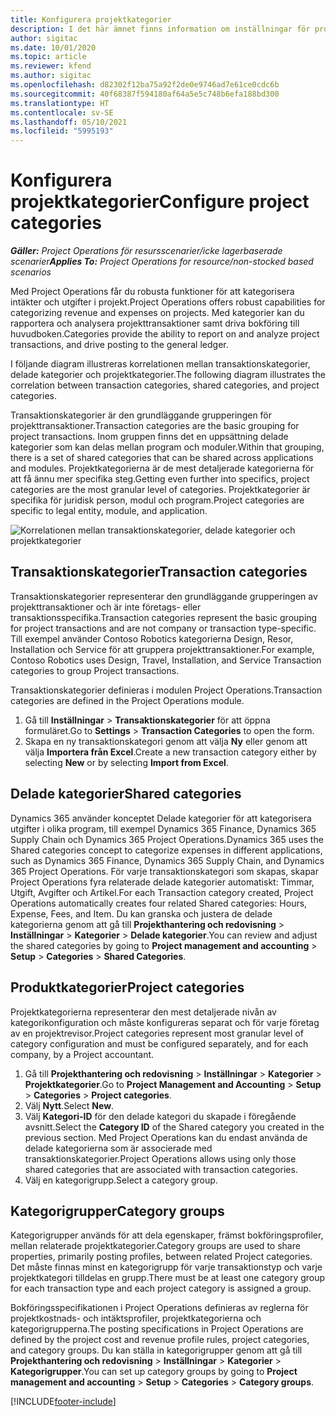 ```yaml
---
title: Konfigurera projektkategorier
description: I det här ämnet finns information om inställningar för projektkategorier.
author: sigitac
ms.date: 10/01/2020
ms.topic: article
ms.reviewer: kfend
ms.author: sigitac
ms.openlocfilehash: d82302f12ba75a92f2de0e9746ad7e61ce0cdc6b
ms.sourcegitcommit: 40f68387f594180af64a5e5c748b6efa188bd300
ms.translationtype: HT
ms.contentlocale: sv-SE
ms.lasthandoff: 05/10/2021
ms.locfileid: "5995193"
---
```

# <a name="configure-project-categories"></a><span data-ttu-id="5a4ca-103">Konfigurera projektkategorier</span><span class="sxs-lookup"><span data-stu-id="5a4ca-103">Configure project categories</span></span>

<span data-ttu-id="5a4ca-104">_**Gäller:** Project Operations för resursscenarier/icke lagerbaserade scenarier_</span><span class="sxs-lookup"><span data-stu-id="5a4ca-104">_**Applies To:** Project Operations for resource/non-stocked based scenarios_</span></span>

<span data-ttu-id="5a4ca-105">Med Project Operations får du robusta funktioner för att kategorisera intäkter och utgifter i projekt.</span><span class="sxs-lookup"><span data-stu-id="5a4ca-105">Project Operations offers robust capabilities for categorizing revenue and expenses on projects.</span></span> <span data-ttu-id="5a4ca-106">Med kategorier kan du rapportera och analysera projekttransaktioner samt driva bokföring till huvudboken.</span><span class="sxs-lookup"><span data-stu-id="5a4ca-106">Categories provide the ability to report on and analyze project transactions, and drive posting to the general ledger.</span></span>

<span data-ttu-id="5a4ca-107">I följande diagram illustreras korrelationen mellan transaktionskategorier, delade kategorier och projektkategorier.</span><span class="sxs-lookup"><span data-stu-id="5a4ca-107">The following diagram illustrates the correlation between transaction categories, shared categories, and project categories.</span></span> 

<span data-ttu-id="5a4ca-108">Transaktionskategorier är den grundläggande grupperingen för projekttransaktioner.</span><span class="sxs-lookup"><span data-stu-id="5a4ca-108">Transaction categories are the basic grouping for project transactions.</span></span> <span data-ttu-id="5a4ca-109">Inom gruppen finns det en uppsättning delade kategorier som kan delas mellan program och moduler.</span><span class="sxs-lookup"><span data-stu-id="5a4ca-109">Within that grouping, there is a set of shared categories that can be shared across applications and modules.</span></span> <span data-ttu-id="5a4ca-110">Projektkategorierna är de mest detaljerade kategorierna för att få ännu mer specifika steg.</span><span class="sxs-lookup"><span data-stu-id="5a4ca-110">Getting even further into specifics, project categories are the most granular level of categories.</span></span> <span data-ttu-id="5a4ca-111">Projektkategorier är specifika för juridisk person, modul och program.</span><span class="sxs-lookup"><span data-stu-id="5a4ca-111">Project categories are specific to legal entity, module, and application.</span></span>

![Korrelationen mellan transaktionskategorier, delade kategorier och projektkategorier](media/project-categories.png)

## <a name="transaction-categories"></a><span data-ttu-id="5a4ca-113">Transaktionskategorier</span><span class="sxs-lookup"><span data-stu-id="5a4ca-113">Transaction categories</span></span>

<span data-ttu-id="5a4ca-114">Transaktionskategorier representerar den grundläggande grupperingen av projekttransaktioner och är inte företags- eller transaktionsspecifika.</span><span class="sxs-lookup"><span data-stu-id="5a4ca-114">Transaction categories represent the basic grouping for project transactions and are not company or transaction type-specific.</span></span> <span data-ttu-id="5a4ca-115">Till exempel använder Contoso Robotics kategorierna Design, Resor, Installation och Service för att gruppera projekttransaktioner.</span><span class="sxs-lookup"><span data-stu-id="5a4ca-115">For example, Contoso Robotics uses Design, Travel, Installation, and Service Transaction categories to group Project transactions.</span></span>

<span data-ttu-id="5a4ca-116">Transaktionskategorier definieras i modulen Project Operations.</span><span class="sxs-lookup"><span data-stu-id="5a4ca-116">Transaction categories are defined in the Project Operations module.</span></span> 
1. <span data-ttu-id="5a4ca-117">Gå till **Inställningar** \> **Transaktionskategorier** för att öppna formuläret.</span><span class="sxs-lookup"><span data-stu-id="5a4ca-117">Go to **Settings** \> **Transaction Categories** to open the form.</span></span> 
2. <span data-ttu-id="5a4ca-118">Skapa en ny transaktionskategori genom att välja **Ny** eller genom att välja **Importera från Excel**.</span><span class="sxs-lookup"><span data-stu-id="5a4ca-118">Create a new transaction category either by selecting **New** or by selecting **Import from Excel**.</span></span>

## <a name="shared-categories"></a><span data-ttu-id="5a4ca-119">Delade kategorier</span><span class="sxs-lookup"><span data-stu-id="5a4ca-119">Shared categories</span></span>

<span data-ttu-id="5a4ca-120">Dynamics 365 använder konceptet Delade kategorier för att kategorisera utgifter i olika program, till exempel Dynamics 365 Finance, Dynamics 365 Supply Chain och Dynamics 365 Project Operations.</span><span class="sxs-lookup"><span data-stu-id="5a4ca-120">Dynamics 365 uses the Shared categories concept to categorize expenses in different applications, such as Dynamics 365 Finance, Dynamics 365 Supply Chain, and Dynamics 365 Project Operations.</span></span> <span data-ttu-id="5a4ca-121">För varje transaktionskategori som skapas, skapar Project Operations fyra relaterade delade kategorier automatiskt: Timmar, Utgift, Avgifter och Artikel.</span><span class="sxs-lookup"><span data-stu-id="5a4ca-121">For each Transaction category created, Project Operations automatically creates four related Shared categories: Hours, Expense, Fees, and Item.</span></span> <span data-ttu-id="5a4ca-122">Du kan granska och justera de delade kategorierna genom att gå till **Projekthantering och redovisning** \> **Inställningar** \> **Kategorier** \> **Delade kategorier**.</span><span class="sxs-lookup"><span data-stu-id="5a4ca-122">You can review and adjust the shared categories by going to **Project management and accounting** \> **Setup** \> **Categories** \> **Shared Categories**.</span></span>

## <a name="project-categories"></a><span data-ttu-id="5a4ca-123">Produktkategorier</span><span class="sxs-lookup"><span data-stu-id="5a4ca-123">Project categories</span></span>

<span data-ttu-id="5a4ca-124">Projektkategorierna representerar den mest detaljerade nivån av kategorikonfiguration och måste konfigureras separat och för varje företag av en projektrevisor.</span><span class="sxs-lookup"><span data-stu-id="5a4ca-124">Project categories represent most granular level of category configuration and must be configured separately, and for each company, by a Project accountant.</span></span>

1. <span data-ttu-id="5a4ca-125">Gå till **Projekthantering och redovisning** \> **Inställningar** \> **Kategorier** \> **Projektkategorier**.</span><span class="sxs-lookup"><span data-stu-id="5a4ca-125">Go to **Project Management and Accounting** \> **Setup** \> **Categories** \> **Project categories**.</span></span>
2. <span data-ttu-id="5a4ca-126">Välj **Nytt**.</span><span class="sxs-lookup"><span data-stu-id="5a4ca-126">Select **New**.</span></span>
3. <span data-ttu-id="5a4ca-127">Välj **Kategori-ID** för den delade kategori du skapade i föregående avsnitt.</span><span class="sxs-lookup"><span data-stu-id="5a4ca-127">Select the **Category ID** of the Shared category you created in the previous section.</span></span> <span data-ttu-id="5a4ca-128">Med Project Operations kan du endast använda de delade kategorierna som är associerade med transaktionskategorier.</span><span class="sxs-lookup"><span data-stu-id="5a4ca-128">Project Operations allows using only those shared categories that are associated with transaction categories.</span></span>
4. <span data-ttu-id="5a4ca-129">Välj en kategorigrupp.</span><span class="sxs-lookup"><span data-stu-id="5a4ca-129">Select a category group.</span></span>

## <a name="category-groups"></a><span data-ttu-id="5a4ca-130">Kategorigrupper</span><span class="sxs-lookup"><span data-stu-id="5a4ca-130">Category groups</span></span>

<span data-ttu-id="5a4ca-131">Kategorigrupper används för att dela egenskaper, främst bokföringsprofiler, mellan relaterade projektkategorier.</span><span class="sxs-lookup"><span data-stu-id="5a4ca-131">Category groups are used to share properties, primarily posting profiles, between related Project categories.</span></span> <span data-ttu-id="5a4ca-132">Det måste finnas minst en kategorigrupp för varje transaktionstyp och varje projektkategori tilldelas en grupp.</span><span class="sxs-lookup"><span data-stu-id="5a4ca-132">There must be at least one category group for each transaction type and each project category is assigned a group.</span></span>

<span data-ttu-id="5a4ca-133">Bokföringsspecifikationen i Project Operations definieras av reglerna för projektkostnads- och intäktsprofiler, projektkategorierna och kategorigrupperna.</span><span class="sxs-lookup"><span data-stu-id="5a4ca-133">The posting specifications in Project Operations are defined by the project cost and revenue profile rules, project categories, and category groups.</span></span> <span data-ttu-id="5a4ca-134">Du kan ställa in kategorigrupper genom att gå till **Projekthantering och redovisning** \> **Inställningar** \> **Kategorier** \> **Kategorigrupper**.</span><span class="sxs-lookup"><span data-stu-id="5a4ca-134">You can set up category groups by going to **Project management and accounting** \> **Setup** \> **Categories** \> **Category groups**.</span></span>


[!INCLUDE[footer-include](../includes/footer-banner.md)]